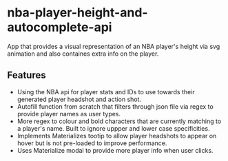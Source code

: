 # nba-player-height-and-autocomplete-api
App that provides a visual representation of an NBA player's height via svg animation and also containes extra info on the player.

## Features

* Using the NBA api for player stats and IDs to use towards their generated player headshot and action shot.
* Autofill function from scratch that filters through json file via regex to provide player names as user types.
* More regex to colour and bold characters that are currently matching to a player's name. Built to ignore uppper and lower case specificities.
* Implements Materializes tootip to allow player headshots to appear on hover but is not pre-loaded to improve performance.
* Uses Materialize modal to provide more player info when user clicks.

